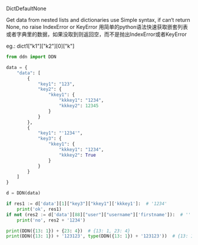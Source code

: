 DictDefaultNone

Get data from nested lists and dictionaries use Simple syntax, if can‘t return None, no raise IndexError or KeyError
用简单的python语法快速获取嵌套列表或者字典里的数据，如果没取到则返回空，而不是抛出IndexError或者KeyError

eg.: dict1["k1"]["k2"][0]["k"]

```python
from ddn import DDN

data = {
    "data": [
        {
            "key1": "123",
            "key2": {
                "kkey1": {
                    "kkkey1": "1234",
                    "kkkey2": 12345
                }
            }
        },
        {
            "key1": "'1234'",
            "key3": {
                "kkey1": {
                    "kkkey1": "1234",
                    "kkkey2": True
                }
            }
        }
    ]
}

d = DDN(data)

if res1 := d['data'][1]["key3"]["kkey1"]['kkkey1']:  # '1234'
    print('ok', res1)
if not (res2 := d['data'][88]["user"]["username"]['firstname']):  # ''
    print('no', res2 + '1234')

print(DDN({13: 1}) + {23: 4})  # {13: 1, 23: 4}
print(DDN({13: 1}) + '123123', type(DDN({13: 1}) + '123123'))  # {13: 1}123123 <class 'str'>


```